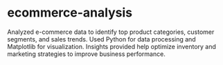 # ecommerce-analysis
Analyzed e-commerce data to identify top product categories, customer segments, and sales trends. Used Python for data processing and Matplotlib for visualization. Insights provided help optimize inventory and marketing strategies to improve business performance.
